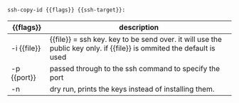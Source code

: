 #

```bash
ssh-copy-id {{flags}} {{ssh-target}}:
```

| {{flags}}   | description                                                                         |
| ----------- | ----------------------------------------------------------------------------------- |
| -i {{file}} | {{file}} = ssh key. key to be send over. it will use the public key only. if {{file}} is ommited the default is used |
| -p {{port}} | passed through to the ssh command to specify the port                               |
| -n          | dry run, prints the keys instead of installing them.                                |
